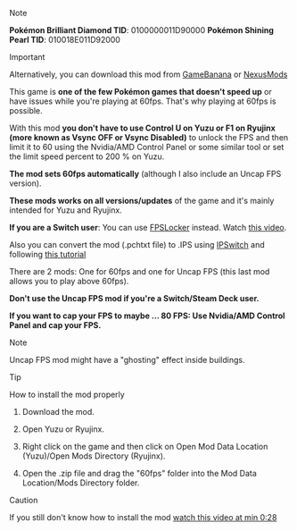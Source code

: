 > [!NOTE]
**Pokémon Brilliant Diamond TID**: 0100000011D90000 **Pokémon Shining Pearl TID**: 010018E011D92000

>[!IMPORTANT]
Alternatively, you can download this mod from [GameBanana](https://gamebanana.com/mods/486378) or [NexusMods](https://www.nexusmods.com/pokemonbdsp/mods/15) 

This game is **one of the few Pokémon games that doesn't speed up** or have issues while you're playing at 60fps. That's why playing at 60fps is possible.

With this mod **you don't have to use Control U on Yuzu or F1 on Ryujinx (more known as Vsync OFF or Vsync Disabled)** to unlock the FPS and then limit it to 60 using the Nvidia/AMD Control Panel or some similar tool or set the limit speed percent to 200 % on Yuzu.

**The mod sets 60fps automatically** (although I also include an Uncap FPS version).

**These mods works on all versions/updates** of the game and it's mainly intended for Yuzu and Ryujinx.

**If you are a Switch user**: You can use [FPSLocker](https://github.com/masagrator/FPSLocker) instead. Watch [this video](https://www.youtube.com/watch?v=0X5g6HF7LB4).

Also you can convert the mod (.pchtxt file) to .IPS using [IPSwitch](https://github.com/3096/ipswitch) and following [this tutorial](https://www.youtube.com/watch?v=m-V6Rs2sm9w)

There are 2 mods: One for 60fps and one for Uncap FPS (this last mod allows you to play above 60fps).

**Don't use the Uncap FPS mod if you're a Switch/Steam Deck user.**

**If you want to cap your FPS to maybe ... 80 FPS: Use Nvidia/AMD Control Panel and cap your FPS.**

>[!NOTE]
Uncap FPS mod might have a "ghosting" effect inside buildings.

> [!TIP]
How to install the mod properly

1. Download the mod.

2. Open Yuzu or Ryujinx.

3. Right click on the game and then click on Open Mod Data Location (Yuzu)/Open Mods Directory (Ryujinx).

4. Open the .zip file and drag the "60fps" folder into the Mod Data Location/Mods Directory folder.

>[!CAUTION]
If you still don't know how to install the mod [watch this video at min 0:28](https://youtu.be/GvTMVA3o7iY?si=HBNdYJrOighBXEIW&t=28)